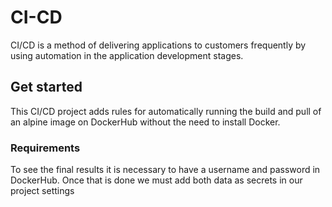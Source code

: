 # CI-CD

CI/CD is a method of delivering applications to customers frequently by using automation in the application development stages.

## Get started

This CI/CD project adds rules for automatically running the build and pull of an alpine image on DockerHub without the need to install Docker.

### Requirements

To see the final results it is necessary to have a username and password in DockerHub. Once that is done we must add both data as secrets in our project settings

